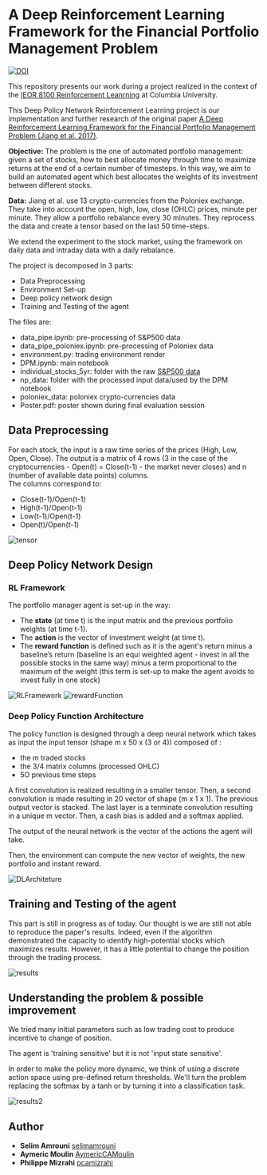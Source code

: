 # A Deep Reinforcement Learning Framework for the Financial Portfolio Management Problem

[![DOI](https://zenodo.org/badge/140182058.svg)](https://zenodo.org/badge/latestdoi/140182058)



This repository presents our work during a project realized in the context of the [IEOR 8100 Reinforcement Leanrning](https://github.com/ieor8100/rl) at Columbia University.

This Deep Policy Network Reinforcement Learning project is our implementation and further research of the original paper [A Deep Reinforcement Learning Framework for the
Financial Portfolio Management Problem (Jiang et al. 2017)](https://arxiv.org/abs/1706.10059). 

<b>Objective:</b> The problem is the one of automated portfolio management: given a set of stocks, how to best allocate money through time to
maximize returns at the end of a certain number of timesteps. In this way, we aim to build an automated agent which best allocates the weights of its investment between different stocks.

<b>Data:</b> Jiang et al. use 13 crypto-currencies from the Poloniex exchange. They take into account the open, high, low, close (OHLC) prices,
minute per minute. They allow a portfolio rebalance every 30 minutes. They reprocess the data and create a tensor based on the last
50 time-steps.  

We extend the experiment to the stock market, using the framework on daily data and intraday data with a daily rebalance. 

The project is decomposed in 3 parts:
- Data Preprocessing 
- Environment Set-up
- Deep policy network design 
- Training and Testing of the agent

The files are: 
- data_pipe.ipynb: pre-processing of S&P500 data
- data_pipe_poloniex.ipynb: pre-processing of Poloniex data
- environment.py: trading environment render
- DPM.ipynb: main notebook 
- individual_stocks_5yr: folder with the raw [S&P500 data](https://www.kaggle.com/camnugent/sandp500)
- np_data: folder with the processed input data/used by the DPM notebook 
- poloniex_data: poloniex crypto-currencies data
- Poster.pdf: poster shown during final evaluation session

## Data Preprocessing

For each stock, the input is a raw time series of the prices (High, Low, Open, Close). 
The output is a matrix of 4 rows (3 in the case of the cryptocurrencies - Open(t) = Close(t-1) - the market never closes) and n (number of available data points) columns. <br>
The columns correspond to:
- Close(t-1)/Open(t-1)
- High(t-1)/Open(t-1)
- Low(t-1)/Open(t-1)
- Open(t)/Open(t-1)

![tensor](./print/inputTensor.png)


## Deep Policy Network Design 

### RL Framework

The portfolio manager agent is set-up in the way:
- The <b>state</b> (at time t) is the input matrix and the previous portfolio weights (at time t-1). 
- The <b>action</b> is the vector of investment weight (at time t).
- The <b>reward function</b> is defined such as it is the agent's return minus a baseline’s return (baseline is an equi weighted agent - invest in all the possible stocks in the same way) minus a term proportional to the maximum of the weight (this term is set-up to make the agent avoids to invest fully in one stock)

![RLFramework](./print/RLFramework.png)
![rewardFunction](./print/rewardFunction.png)

### Deep Policy Function Architecture

The policy function is designed through a deep neural network which takes as input the input tensor (shape m x 50 x (3 or 4)) composed of :
- the m traded stocks 
- the 3/4 matrix columns (processed OHLC)
- 5O previous time steps

A first convolution is realized resulting in a smaller tensor. Then, a second convolution is made resulting in 20 vector of shape (m x 1 x 1). The previous output vector is stacked. 
The last layer is a terminate convolution resulting in a unique m vector. 
Then, a cash bias is added and a softmax applied. 

The output of the neural network is the vector of the actions the agent will take. 

Then, the environment can compute the new vector of weights, the new portfolio and instant reward.

![DLArchiteture](./print/DLArchiteture.png)

## Training and Testing of the agent

This part is still in progress as of today. Our thought is we are still not able to reproduce the paper's results. 
Indeed, even if the algorithm demonstrated the capacity to identify high-potential stocks which maximizes results. However, it has a little potential to change the position through the trading process. 

![results](./print/results.png)


## Understanding the problem & possible improvement

We tried many initial parameters such as low trading cost to produce incentive to change of position. 

The agent is 'training sensitive' but it is not 'input state sensitive'. 

In order to make the policy more dynamic, we think of using a discrete action space using pre-defined return thresholds. We'll turn the problem replacing the softmax by a tanh or by turning it into a classification task. 

![results2](./print/result2.png)

## Author

* **Selim Amrouni** [selimamrouni](https://github.com/selimamrouni)
* **Aymeric Moulin** [AymericCAMoulin](https://github.com/AymericCAMoulin)
* **Philippe Mizrahi** [pcamizrahi](https://github.com/pcamizrahi)





